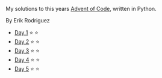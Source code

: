 My solutions to this years [Advent of Code](https://adventofcode.com/2020), written in Python.

By Erik Rodriguez

- [Day 1](https://github.com/Luffiez/AdventOfCode2020/tree/main/PythonApplication1/Day_1) :star: :star:
- [Day 2](https://github.com/Luffiez/AdventOfCode2020/tree/main/PythonApplication1/Day_2) :star: :star:
- [Day 3](https://github.com/Luffiez/AdventOfCode2020/tree/main/PythonApplication1/Day_3) :star: :star:
- [Day 4](https://github.com/Luffiez/AdventOfCode2020/tree/main/PythonApplication1/Day_4) :star: :star:
- [Day 5](https://github.com/Luffiez/AdventOfCode2020/tree/main/PythonApplication1/Day_5) :star: :star:
